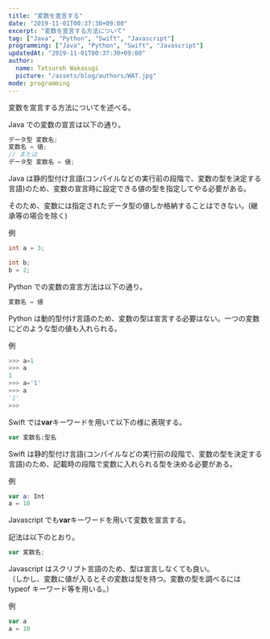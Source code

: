```yaml
---
title: "変数を宣言する"
date: "2019-11-01T00:37:30+09:00"
excerpt: "変数を宣言する方法について"
tag: ["Java", "Python", "Swift", "Javascript"]
programming: ["Java", "Python", "Swift", "Javascript"]
updatedAt: "2019-11-01T00:37:30+09:00"
author:
  name: Tatsuroh Wakasugi
  picture: "/assets/blog/authors/WAT.jpg"
mode: programming
---
```


変数を宣言する方法についてを述べる。

<div class="note_content_by_programming_language" id="note_content_Java">

Java での変数の宣言は以下の通り。

```java
データ型 変数名;
変数名 = 値;
// または
データ型 変数名 = 値;
```

Java は静的型付け言語(コンパイルなどの実行前の段階で、変数の型を決定する言語)のため、変数の宣言時に設定できる値の型を指定してやる必要がある。

そのため、変数には指定されたデータ型の値しか格納することはできない。(継承等の場合を除く)

例

```java
int a = 3;

int b;
b = 2;
```

</div>
<div class="note_content_by_programming_language" id="note_content_Python">

Python での変数の宣言方法は以下の通り。

```python
変数名 = 値
```

Python は動的型付け言語のため、変数の型は宣言する必要はない。一つの変数にどのような型の値も入れられる。

例

```python
>>> a=1
>>> a
1
>>> a='1'
>>> a
'1'
>>>
```

</div>
<div class="note_content_by_programming_language" id="note_content_Swift">

Swift では**var**キーワードを用いて以下の様に表現する。

```swift
var 変数名:型名
```

Swift は静的型付け言語(コンパイルなどの実行前の段階で、変数の型を決定する言語)のため、記載時の段階で変数に入れられる型を決める必要がある。

例

```swift
var a: Int
a = 10
```

</div>
<div class="note_content_by_programming_language" id="note_content_Javascript">

Javascript でも**var**キーワードを用いて変数を宣言する。

記法は以下のとおり。

```javascript
var 変数名;
```

Javascript はスクリプト言語のため、型は宣言しなくても良い。<br>
（しかし、変数に値が入るとその変数は型を持つ。変数の型を調べるには typeof キーワード等を用いる。）

例

```Javascript
var a
a = 10
```

</div>
